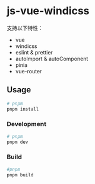 # js-vue-windicss

支持以下特性：

- vue
- windicss
- eslint & prettier
- autoImport & autoComponent
- pinia
- vue-router

## Usage

```sh
# pnpm
pnpm install
```

### Development

```sh
# pnpm
pnpm dev
```

### Build

```sh
#pnpm
pnpm build
```
